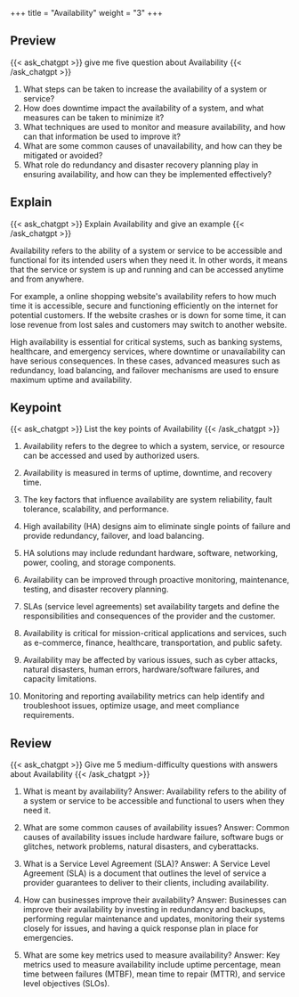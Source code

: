 +++
title = "Availability"
weight = "3"
+++
## Preview
{{< ask_chatgpt >}}
give me five question about Availability
{{< /ask_chatgpt >}}

1. What steps can be taken to increase the availability of a system or service?
2. How does downtime impact the availability of a system, and what measures can be taken to minimize it?
3. What techniques are used to monitor and measure availability, and how can that information be used to improve it?
4. What are some common causes of unavailability, and how can they be mitigated or avoided?
5. What role do redundancy and disaster recovery planning play in ensuring availability, and how can they be implemented effectively?   

## Explain
{{< ask_chatgpt >}}
Explain Availability and give an example
{{< /ask_chatgpt >}}

Availability refers to the ability of a system or service to be accessible and functional for its intended users when they need it. In other words, it means that the service or system is up and running and can be accessed anytime and from anywhere.

For example, a online shopping website's availability refers to how much time it is accessible, secure and functioning efficiently on the internet for potential customers. If the website crashes or is down for some time, it can lose revenue from lost sales and customers may switch to another website.

High availability is essential for critical systems, such as banking systems, healthcare, and emergency services, where downtime or unavailability can have serious consequences. In these cases, advanced measures such as redundancy, load balancing, and failover mechanisms are used to ensure maximum uptime and availability.   

## Keypoint
{{< ask_chatgpt >}}
List the key points of Availability
{{< /ask_chatgpt >}}

1. Availability refers to the degree to which a system, service, or resource can be accessed and used by authorized users.

2. Availability is measured in terms of uptime, downtime, and recovery time.

3. The key factors that influence availability are system reliability, fault tolerance, scalability, and performance.

4. High availability (HA) designs aim to eliminate single points of failure and provide redundancy, failover, and load balancing.

5. HA solutions may include redundant hardware, software, networking, power, cooling, and storage components.

6. Availability can be improved through proactive monitoring, maintenance, testing, and disaster recovery planning.

7. SLAs (service level agreements) set availability targets and define the responsibilities and consequences of the provider and the customer.

8. Availability is critical for mission-critical applications and services, such as e-commerce, finance, healthcare, transportation, and public safety.

9. Availability may be affected by various issues, such as cyber attacks, natural disasters, human errors, hardware/software failures, and capacity limitations.

10. Monitoring and reporting availability metrics can help identify and troubleshoot issues, optimize usage, and meet compliance requirements.   

## Review
{{< ask_chatgpt >}}
Give me 5 medium-difficulty questions with answers about Availability
{{< /ask_chatgpt >}}

1. What is meant by availability?
Answer: Availability refers to the ability of a system or service to be accessible and functional to users when they need it.

2. What are some common causes of availability issues?
Answer: Common causes of availability issues include hardware failure, software bugs or glitches, network problems, natural disasters, and cyberattacks.

3. What is a Service Level Agreement (SLA)?
Answer: A Service Level Agreement (SLA) is a document that outlines the level of service a provider guarantees to deliver to their clients, including availability.

4. How can businesses improve their availability?
Answer: Businesses can improve their availability by investing in redundancy and backups, performing regular maintenance and updates, monitoring their systems closely for issues, and having a quick response plan in place for emergencies.

5. What are some key metrics used to measure availability?
Answer: Key metrics used to measure availability include uptime percentage, mean time between failures (MTBF), mean time to repair (MTTR), and service level objectives (SLOs).   

